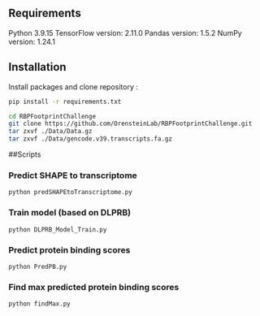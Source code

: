 ## Requirements
Python 3.9.15
TensorFlow version: 2.11.0
Pandas version: 1.5.2
NumPy version: 1.24.1

## Installation

Install packages and clone repository :

```bash
pip install -r requirements.txt

cd RBPFootprintChallenge
git clone https://github.com/OrensteinLab/RBPFootprintChallenge.git
tar zxvf ./Data/Data.gz
tar zxvf ./Data/gencode.v39.transcripts.fa.gz
```

##Scripts

### Predict SHAPE to transcriptome
```
python predSHAPEtoTranscriptome.py
```

###  Train model (based on DLPRB)
```
python DLPRB_Model_Train.py
```

### Predict protein binding scores
```
python PredPB.py
```

### Find max predicted protein binding scores
```
python findMax.py
```

